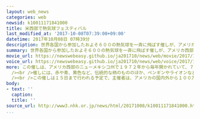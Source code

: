 ```yaml
---
layout: web_news
categories: web
newsid: k10011171841000
title: 米西部で熱気球フェスティバル
last_modified_at: '2017-10-08T07:39:00+09:00'
datetime: 2017年10月08日 07時39分
description: 世界各国から参加したおよそ６００の熱気球を一斉に飛ばす催しが、アメリカ西部で始まり、訪れた人たちは、色鮮やかな熱気球が大空を舞う様子を楽しみました。
summary: 世界各国から参加したおよそ６００の熱気球を一斉に飛ばす催しが、アメリカ西部で始まり、訪れた人たちは、色鮮やかな熱気球が大空を舞う様子を楽しみました。
movie_url: https://newswebeasy.github.io/ja201710/news/web/movie/2017/10/08/k10011171841000.mp4
voice_url: https://newswebeasy.github.io/ja201710/news/web/voice/2017/10/08/k10011171841000.mp3
more: この催しは、アメリカ西部のニューメキシコ州で１９７２年から毎年開かれていて、７日始まったことしの催しには、世界５０か国からおよそ６００の熱気球が参加しました。<br
  /><br />催しには、赤や青、黄色など、伝統的な柄のもののほか、ペンギンやライオンなどをかたどったものや、ロンドンのバッキンガム宮殿の衛兵をモチーフにしたものなど、ユニークな熱気球も参加していて、訪れた人たちは色鮮やかな熱気球が大空を舞う様子を楽しんでいました。<br
  /><br />この催しは１５日まで行われる予定で、主催者は、アメリカの国内外から１００万人近い来場者を見込んでいるということです。
body:
- text: ''
  caption:
  title: ''
source_url: http://www3.nhk.or.jp/news/html/20171008/k10011171841000.html
...
```

